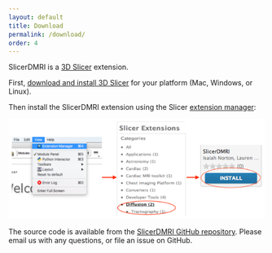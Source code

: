 ```yaml
---
layout: default
title: Download
permalink: /download/
order: 4
---
```


SlicerDMRI is a [3D Slicer](http://www.slicer.org) extension.

First, [download and install 3D Slicer](http://download.slicer.org/) for your platform (Mac, Windows, or Linux). 

Then install the SlicerDMRI extension using the Slicer [extension manager](https://www.slicer.org/wiki/Documentation/Nightly/SlicerApplication/ExtensionsManager):

![Install process: click "View" menu, open the "Extension Manager". Then select the "Diffusion" category and click "Install" for the SlicerDMRI entry](../images/extmgrinstall.png)

The source code is available from the [SlicerDMRI GitHub repository](https://github.com/SlicerDMRI). Please email us with any questions, or file an issue on GitHub.

